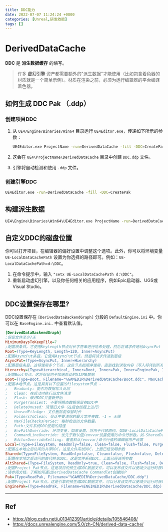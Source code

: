 ```yaml
---
title: DDC能力
date: 2022-07-07 11:24:24 +0800
categories: [Unreal,研发效能]
tags: []
---
```


# DerivedDataCache

**DDC** 是 **派生数据缓存** 的缩写。 

> 许多 **虚幻引擎** 资产都需要额外的"派生数据"才能使用（比如包含着色器的材质就是一个简单示例）。材质在渲染之前，必须为运行编辑器的平台编译着色器。

## 如何生成 DDC Pak （.ddp）

### 创建项目DDC

1. 从 `UE4/Engine/Binaries/Win64` 目录运行 `UE4Editor.exe`，传递如下所示的参数：

   ```bash
   UE4Editor.exe ProjectName -run=DerivedDataCache -fill -DDC=CreatePak
   ```

2. 这会在 `UE4\ProjectName\DerivedDataCache` 目录中创建 `DDC.ddp` 文件。

3. 引擎将自动检测和使用 `.ddp` 文件。

### 创建引擎DDC

```bash
UE4Editor.exe -run=DerivedDataCache -fill -DDC=CreatePak
```





## 构建派生数据

```bash
UE4\Engine\Binaries\Win64\UE4Editor.exe ProjectName -run=DerivedDataCache -fill
```



## 自定义DDC的磁盘位置

你可以打开项目，在编辑器的偏好设置中调整这个选项。此外，你可以将环境变量 `UE-LocalDataCachePath` 设置为你选择的路径即可。例如：`UE-LocalDataCachePath=d:\DDC`。

1. 在命令提示中，输入 `"setx UE-LocalDataCachePath d:\DDC"`。
2. 重新启动虚幻引擎，以及你任何相关的应用程序，例如Epic启动器、UGS或Visual Studio。





## DDC设置保存在哪里?

DDC设置保存在 `[DerivedDataBackendGraph]` 分段的 `DefaultEngine.ini` 中。你可以在 `BaseEngine.ini.` 中查看默认值。

```ini
[DerivedDataBackendGraph]
;保留文件至少7天
MinimumDaysToKeepFile=7
;配置根条目。它使用KeyLength节点对长字符串进行哈希处理，然后将请求传递给AsyncPut
Root=(Type=KeyLength, Length=120, Inner=AsyncPut)
;配置AsyncPut条目。它使用AsyncPut节点，然后将请求传递到层级
AsyncPut=(Type=AsyncPut, Inner=Hierarchy)
;配置层级条目。这将使用多个节点，这些节点按顺序使用，直到找到读取内容（写入将转到所有可写条目）
Hierarchy=(Type=Hierarchical, Inner=Boot, Inner=Pak, Inner=EnginePak, Inner=Local, Inner=Shared)
;配置Boot节点。这将保留用于加速启动的512MB数据
Boot=(Type=Boot, Filename="%GAMEDIR%DerivedDataCache/Boot.ddc", MaxCacheSize=512)
;配置本地节点。这是具有以下设置的filesystem节点 -
;   Readonly: 能否将数据写入此层
;   Clean: 在启动时执行旧文件清理
;   Flush: 破坏DDC并重新开始
;   PurgeTransient: 不要将瞬态数据保留在DDC中
;   DeleteUnused: 清理旧文件（在后台线程上进行）
;   UnusedFileAge: 文件删除前保留时长
;   FoldersToClean: 会话中要清除的最大文件夹数。-1 = 无限
;   MaxFileChecksPerSec: 每秒检查的文件数量。
;   Path:文件系统DDC使用的路径
;   EnvPathOverride: 环境变量，如果设置，将用于代替路径。如UE-LocalDataCachePath=d:\DDC。（ 'None' 会禁用DDC）
;   CommandLineOverride: 优先于默认值/envvar设置使用的命令行参数。如-SharedDataCachePath=\\someshare\folder
;   EditorOverrideSetting: 覆盖默认/envvar/命令行值的编辑器用户设置
Local=(Type=FileSystem, ReadOnly=false, Clean=false, Flush=false, PurgeTransient=true, DeleteUnused=true, UnusedFileAge=34, FoldersToClean=-1, Path=%ENGINEDIR%DerivedDataCache, EnvPathOverride=UE-LocalDataCachePath, EditorOverrideSetting=LocalDerivedDataCache)
;配置在本地之后访问的共享DDC。这是文件系统DDC，上面已经说明参数
Shared=(Type=FileSystem, ReadOnly=false, Clean=false, Flush=false, DeleteUnused=true, UnusedFileAge=10, FoldersToClean=10, MaxFileChecksPerSec=1, Path=?EpicDDC, EnvPathOverride=UE-SharedDataCachePath, EditorOverrideSetting=SharedDerivedDataCache, CommandLineOverride=SharedDataCachePath)
;配置在本地之后访问的替代共享DDC。这是文件系统DDC，上面已经说明参数
AltShared=(Type=FileSystem, ReadOnly=true, Clean=false, Flush=false, DeleteUnused=true, UnusedFileAge=23, FoldersToClean=10, MaxFileChecksPerSec=1, Path=?EpicDDC2, EnvPathOverride=UE-SharedDataCachePath2)
;配置Project Pak节点。这是项目的预生成DDC数据文件，可以发布该文件以便减少运行时获取/生成
;请参阅文档，了解如何通过DerivedDataCache Commandlet创建DDP
Pak=(Type=ReadPak, Filename="%GAMEDIR%DerivedDataCache/DDC.ddp")
;配置Project Pak节点。这是引擎的预生成DDC数据文件，可以分发该文件以便减少运行时获取/生成
EnginePak=(Type=ReadPak, Filename=%ENGINEDIR%DerivedDataCache/DDC.ddp)
```





----

## Ref

- https://blog.csdn.net/u013412391/article/details/105546408/
- https://docs.unrealengine.com/5.0/zh-CN/derived-data-cache/

